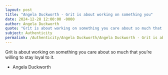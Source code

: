 ```yaml
---
layout: post
title: "Angela Duckworth - Grit is about working on something you"
date: 2024-12-28 12:00:00 -0000
author: Angela Duckworth
quote: "Grit is about working on something you care about so much that you’re willing to stay loyal to it."
subject: Authenticity
permalink: /Authenticity/Angela Duckworth/Angela Duckworth - Grit is about working on something you
---
```


Grit is about working on something you care about so much that you’re willing to stay loyal to it.

- Angela Duckworth
